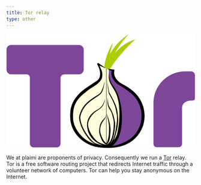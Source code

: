 ```yaml
---
title: Tor relay
type: other
---
```

![](/images/tor.svg "Tor logo")

We at plaimi are proponents of privacy. Consequently we run a 
[Tor](https://www.torproject.org/) relay. Tor 
is a free software routing project that redirects Internet traffic through a 
volunteer network of computers. Tor can help you stay anonymous on the 
Internet.
